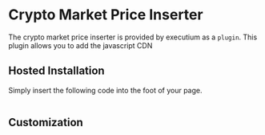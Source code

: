 # Crypto Market Price Inserter
The crypto market price inserter is provided by executium as a `plugin`. This plugin allows you to add the javascript CDN 

## Hosted Installation
Simply insert the following code into the foot of your page.
```
```

## Customization
